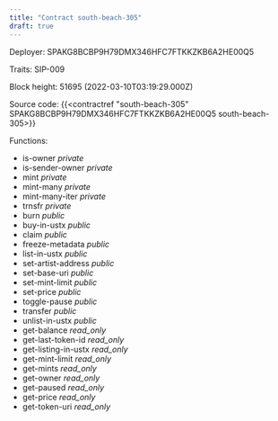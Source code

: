 ```yaml
---
title: "Contract south-beach-305"
draft: true
---
```

Deployer: SPAKG8BCBP9H79DMX346HFC7FTKKZKB6A2HE00Q5

Traits:
SIP-009 



Block height: 51695 (2022-03-10T03:19:29.000Z)

Source code: {{<contractref "south-beach-305" SPAKG8BCBP9H79DMX346HFC7FTKKZKB6A2HE00Q5 south-beach-305>}}

Functions:

* is-owner _private_
* is-sender-owner _private_
* mint _private_
* mint-many _private_
* mint-many-iter _private_
* trnsfr _private_
* burn _public_
* buy-in-ustx _public_
* claim _public_
* freeze-metadata _public_
* list-in-ustx _public_
* set-artist-address _public_
* set-base-uri _public_
* set-mint-limit _public_
* set-price _public_
* toggle-pause _public_
* transfer _public_
* unlist-in-ustx _public_
* get-balance _read_only_
* get-last-token-id _read_only_
* get-listing-in-ustx _read_only_
* get-mint-limit _read_only_
* get-mints _read_only_
* get-owner _read_only_
* get-paused _read_only_
* get-price _read_only_
* get-token-uri _read_only_
